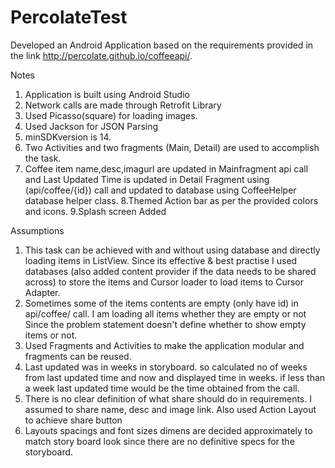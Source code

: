 # PercolateTest
Developed an Android Application based on the requirements provided in the link http://percolate.github.io/coffeeapi/.

Notes
1. Application is built using Android Studio
2. Network calls are made through Retrofit Library
3. Used Picasso(square) for loading images.
4. Used Jackson for JSON Parsing
5. minSDKversion is 14.
6. Two Activities and two fragments (Main, Detail) are used to accomplish the task.
7. Coffee item name,desc,imagurl are updated in Mainfragment api call and
Last Updated Time is updated in Detail Fragment using (api/coffee/{id}) call and updated to
 database using CoffeeHelper database helper class.
8.Themed Action bar as per the provided colors and icons.
9.Splash screen Added

Assumptions

1. This task can be achieved with and without using database and directly loading items in ListView.
Since its effective & best practise I used databases (also added content provider if the data needs to be shared across)
to store the items and Cursor loader to load items to Cursor Adapter.
2. Sometimes some of the items contents are empty (only have id) in api/coffee/ call. I am loading all items whether they are empty or not
Since the problem statement doesn't define whether to show empty items or not.
3. Used Fragments and Activities to make the application modular and fragments can be reused.
4. Last updated was in weeks in storyboard. so calculated no of weeks from last updated time and now and displayed time in weeks. if less than a week
last updated time would be the time obtained from the call.
5. There is no clear definition of what share should do in requirements. I assumed to share name, desc and image link. Also used
Action Layout to achieve share button
6. Layouts spacings and font sizes dimens are decided approximately to match story board look
since there are no definitive specs for the storyboard.
